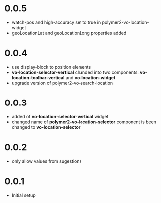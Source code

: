0.0.5
======
* watch-pos and high-accuracy set to true in polymer2-vo-location-widget
* geoLocationLat and geoLocationLong properties added 

0.0.4
======
* use display-block to position elements
* **vo-location-selector-vertical** chanded into two components: **vo-location-toolbar-vertical** and **vo-location-widget**
* upgrade version of polymer2-vo-search-location


0.0.3
======
* added of **vo-location-selector-vertical** widget
* changed name of **polymer2-vo-location-selector** component is been changed to **vo-location-selector**

0.0.2
======
* only allow values from sugestions

0.0.1
======
* Initial setup
